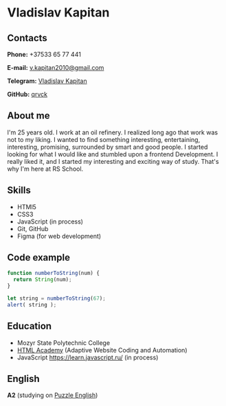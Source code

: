 # Vladislav Kapitan

## Contacts

**Phone:** +37533 65 77 441

**E-mail:** v.kapitan2010@gmail.com

**Telegram:** [Vladislav Kapitan](https://t.me/qrvck)

**GitHub:** [qrvck](https://github.com/qrvck)

## About me

I'm 25 years old. I work at an oil refinery. I realized long ago that work was not to my liking. I wanted to find something interesting, entertaining, interesting, promising, surrounded by smart and good people. I started looking for what I would like and stumbled upon a frontend Development. I really liked it, and I started my interesting and exciting way of study. That's why I'm here at RS School.

## Skills

* HTMl5
* CSS3
* JavaScript (in process)
* Git, GitHub
* Figma (for web development)

## Code example

```javascript
function numberToString(num) {
  return String(num);
}

let string = numberToString(67);
alert( string );
```

## Education

* Mozyr State Polytechnic College
* [HTML Academy](https://htmlacademy.ru/) (Adaptive Website Coding and Automation)
* JavaScript https://learn.javascript.ru/ (in process)

## English

**A2** (studying on [Puzzle English](https://puzzle-english.com/))